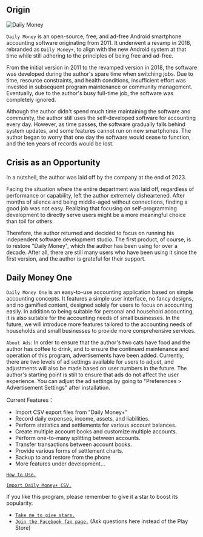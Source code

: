
## Origin
![Daily Money](asset:///img/dmx480.png?height=200) 

`Daily Money` is an open-source, free, and ad-free Android smartphone accounting software originating from 2011. It underwent a revamp in 2018, rebranded as `Daily Money+`, to align with the new Android system at that time while still adhering to the principles of being free and ad-free.

From the initial version in 2011 to the revamped version in 2018, the software was developed during the author's spare time when switching jobs. Due to time, resource constraints, and health conditions, insufficient effort was invested in subsequent program maintenance or community management. Eventually, due to the author's busy full-time job, the software was completely ignored.

Although the author didn't spend much time maintaining the software and community, the author still uses the self-developed software for accounting every day. However, as time passes, the software gradually falls behind system updates, and some features cannot run on new smartphones. The author began to worry that one day the software would cease to function, and the ten years of records would be lost.

## Crisis as an Opportunity

In a nutshell, the author was laid off by the company at the end of 2023. 

Facing the situation where the entire department was laid off, regardless of performance or capability, left the author extremely disheartened. After months of silence and being middle-aged without connections, finding a good job was not easy. Realizing that focusing on self-programming development to directly serve users might be a more meaningful choice than toil for others.

Therefore, the author returned and decided to focus on running his independent software development studio. The first product, of course, is to restore "Daily Money", which the author has been using for over a decade. After all, there are still many users who have been using it since the first version, and the author is grateful for their support.

## Daily Money One

`Daily Money One` is an easy-to-use accounting application based on simple accounting concepts. It features a simple user interface, no fancy designs, and no gamified content, designed solely for users to focus on accounting easily. In addition to being suitable for personal and household accounting, it is also suitable for the accounting needs of small businesses. In the future, we will introduce more features tailored to the accounting needs of households and small businesses to provide more comprehensive services.

`About Ads`: In order to ensure that the author's two cats have food and the author has coffee to drink, and to ensure the continued maintenance and operation of this program, advertisements have been added. Currently, there are two levels of ad settings available for users to adjust, and adjustments will also be made based on user numbers in the future. The author's starting point is still to ensure that ads do not affect the user experience. You can adjust the ad settings by going to "Preferences > Advertisement Settings" after installation.

Current Features：
 - Import CSV export files from "Daily Money+"
 - Record daily expenses, income, assets, and liabilities.
 - Perform statistics and settlements for various account balances.
 - Create multiple account books and customize multiple accounts.
 - Perform one-to-many splitting between accounts.
 - Transfer transactions between account books.
 - Provide various forms of settlement charts.
 - Backup to and restore from the phone
 - More features under development...

[`How to Use.`](https://youtu.be/4BCZgItyjHM)

[`Import Daily Money+ CSV.`](https://youtu.be/IkZsiJ5TAyw)

If you like this program, please remember to give it a star to boost its popularity.
- [`Take me to give stars.`](https://play.google.com/store/apps/details?id=com.colaorange.dailymoneyone)
- [`Join the Facebook fan page.`](https://www.facebook.com/colaorange.daily.money/) (Ask questions here instead of the Play Store)